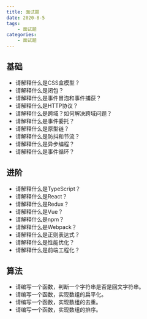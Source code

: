 ```yaml
---
title: 面试题
date: 2020-8-5
tags:
    - 面试题
categories:
    - 面试题
---
```


## 基础

* 请解释什么是CSS盒模型？
* 请解释什么是闭包？
* 请解释什么是事件冒泡和事件捕获？
* 请解释什么是HTTP协议？
* 请解释什么是跨域？如何解决跨域问题？
* 请解释什么是事件委托？
* 请解释什么是原型链？
* 请解释什么是防抖和节流？
* 请解释什么是异步编程？
* 请解释什么是事件循环？

## 进阶

* 请解释什么是TypeScript？
* 请解释什么是React？
* 请解释什么是Redux？
* 请解释什么是Vue？
* 请解释什么是npm？
* 请解释什么是Webpack？
* 请解释什么是正则表达式？
* 请解释什么是性能优化？
* 请解释什么是前端工程化？

## 算法

* 请编写一个函数，判断一个字符串是否是回文字符串。
* 请编写一个函数，实现数组的扁平化。
* 请编写一个函数，实现数组的去重。
* 请编写一个函数，实现数组的排序。